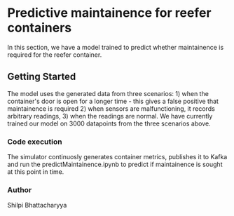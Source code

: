 # Predictive maintainence for reefer containers

In this section, we have a model trained to predict whether maintainence is required for the reefer container.

## Getting Started

The model uses the generated data from three scenarios: 1) when the container's door is open for a longer time - this gives a false positive that maintainence is required 2) when sensors are malfunctioning, it records arbitrary readings, 3) when the readings are normal. We have currently trained our model on 3000 datapoints from the three scenarios above. 

### Code execution
The simulator continuosly generates container metrics, publishes it to Kafka and run the predictMaintainence.ipynb to predict if maintainence is sought at this point in time. 


### Author

Shilpi Bhattacharyya
